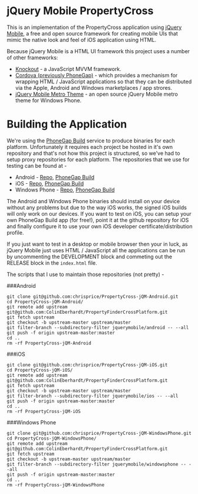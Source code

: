 jQuery Mobile PropertyCross
==========================

This is an implementation of the PropertyCross application using [jQuery Mobile](http://jquerymobile.com/), a free and open source framework for creating mobile UIs that mimic the native look and feel of iOS application using HTML.

Because jQuery Mobile is a HTML UI framework this project uses a number of other frameworks:

* [Knockout](http://knockoutjs.com/) - a JavaScript MVVM framework.
* [Cordova (previously PhoneGap)](http://incubator.apache.org/cordova/) - which provides a mechanism for wrapping HTML / JavaScript applications so that they can be distributed via the Apple, Android and Windows marketplaces / app strores.
* [jQuery Mobile Metro Theme](http://sgrebnov.github.com/jqmobile-metro-theme/) - an open source jQuery Mobile metro theme for Windows Phone.

Building the Application
========================

We're using the [PhoneGap Build](https://build.phonegap.com/) service to produce binaries for each platform. Unfortunately it requires each project be hosted in it's own repository and that's not how this project is structured, so we've had to setup proxy repositories for each platform. The repositories that we use for testing can be found at -

* Android - [Repo](https://github.com/chrisprice/PropertyCross-jQM-Android), [PhoneGap Build](https://github.com/chrisprice/PropertyCross-jQM-Android)
* iOS - [Repo](https://github.com/chrisprice/PropertyCross-jQM-iOS), [PhoneGap Build](https://github.com/chrisprice/PropertyCross-jQM-iOS)
* Windows Phone - [Repo](https://github.com/chrisprice/PropertyCross-jQM-WindowsPhone), [PhoneGap Build](https://build.phonegap.com/apps/238693/builds)

The Android and Windows Phone binaries should install on your device without any problems but due to the way iOS works, the signed iOS builds will only work on our devices. If you want to test on iOS, you can setup your own PhoneGap Build app (for free!), point it at the github repository for iOS and finally configure it to use your own iOS developer certificate/distribution profile.

If you just want to test in a desktop or mobile browser then your in luck, as jQuery Mobile just uses HTML / JavaScript all the applications can be run by uncommenting the DEVELOPMENT block and commeting out the RELEASE block in the `index.html` file. 


The scripts that I use to maintain those repositories (not pretty) -

###Android
```
git clone git@github.com:chrisprice/PropertyCross-jQM-Android.git
cd PropertyCross-jQM-Android/
git remote add upstream git@github.com:ColinEberhardt/PropertyFinderCrossPlatform.git
git fetch upstream
git checkout -b upstream-master upstream/master
git filter-branch --subdirectory-filter jquerymobile/android -- --all
git push -f origin upstream-master:master
cd ..
rm -rf PropertyCross-jQM-Android
```

###iOS
```
git clone git@github.com:chrisprice/PropertyCross-jQM-iOS.git
cd PropertyCross-jQM-iOS/
git remote add upstream git@github.com:ColinEberhardt/PropertyFinderCrossPlatform.git
git fetch upstream
git checkout -b upstream-master upstream/master
git filter-branch --subdirectory-filter jquerymobile/ios -- --all
git push -f origin upstream-master:master
cd ..
rm -rf PropertyCross-jQM-iOS
```

###Windows Phone
```
git clone git@github.com:chrisprice/PropertyCross-jQM-WindowsPhone.git
cd PropertyCross-jQM-WindowsPhone/
git remote add upstream git@github.com:ColinEberhardt/PropertyFinderCrossPlatform.git
git fetch upstream
git checkout -b upstream-master upstream/master
git filter-branch --subdirectory-filter jquerymobile/windowsphone -- --all
git push -f origin upstream-master:master
cd ..
rm -rf PropertyCross-jQM-WindowsPhone
```



